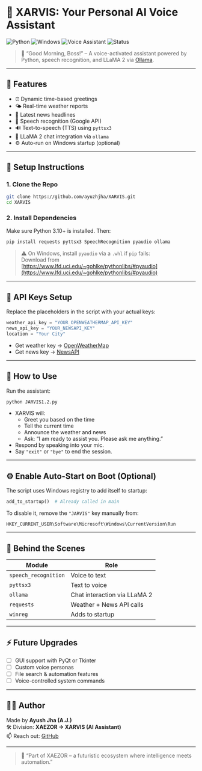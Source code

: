 # 🤖 XARVIS: Your Personal AI Voice Assistant

![Python](https://img.shields.io/badge/Python-3.10%2B-blue?logo=python)
![Windows](https://img.shields.io/badge/Platform-Windows-lightgrey?logo=windows)
![Voice Assistant](https://img.shields.io/badge/AI-XARVIS-success?logo=github)
![Status](https://img.shields.io/badge/Status-Active-brightgreen)

> 💬 “Good Morning, Boss!” – A voice-activated assistant powered by Python, speech recognition, and LLaMA 2 via [Ollama](https://ollama.com).

---

## 🧠 Features

- ⏰ Dynamic time-based greetings
- 🌤 Real-time weather reports
- 📰 Latest news headlines
- 🧏 Speech recognition (Google API)
- 🔊 Text-to-speech (TTS) using `pyttsx3`
- 🧠 LLaMA 2 chat integration via `ollama`
- ⚙️ Auto-run on Windows startup (optional)

---

## 🚀 Setup Instructions

### 1. Clone the Repo

```bash
git clone https://github.com/ayuzhjha/XARVIS.git
cd XARVIS
```

### 2. Install Dependencies

Make sure Python 3.10+ is installed. Then:

```bash
pip install requests pyttsx3 SpeechRecognition pyaudio ollama
```

> ⚠️ On Windows, install `pyaudio` via a `.whl` if `pip` fails:  
> Download from [https://www.lfd.uci.edu/~gohlke/pythonlibs/#pyaudio](https://www.lfd.uci.edu/~gohlke/pythonlibs/#pyaudio)

---

## 🔑 API Keys Setup

Replace the placeholders in the script with your actual keys:

```python
weather_api_key = "YOUR_OPENWEATHERMAP_API_KEY"
news_api_key = "YOUR_NEWSAPI_KEY"
location = "Your City"
```

- Get weather key → [OpenWeatherMap](https://openweathermap.org/api)
- Get news key → [NewsAPI](https://newsapi.org/)

---

## 🧪 How to Use

Run the assistant:

```bash
python JARVIS1.2.py
```

- XARVIS will:
  - Greet you based on the time
  - Tell the current time
  - Announce the weather and news
  - Ask: “I am ready to assist you. Please ask me anything.”
- Respond by speaking into your mic.
- Say `"exit"` or `"bye"` to end the session.

---

## ⚙️ Enable Auto-Start on Boot (Optional)

The script uses Windows registry to add itself to startup:

```python
add_to_startup()  # Already called in main
```

To disable it, remove the `"JARVIS"` key manually from:

```
HKEY_CURRENT_USER\Software\Microsoft\Windows\CurrentVersion\Run
```

---

## 🧠 Behind the Scenes

| Module         | Role                        |
|----------------|-----------------------------|
| `speech_recognition` | Voice to text            |
| `pyttsx3`      | Text to voice                |
| `ollama`       | Chat interaction via LLaMA 2 |
| `requests`     | Weather + News API calls     |
| `winreg`       | Adds to startup              |

---

## ⚡ Future Upgrades

- [ ] GUI support with PyQt or Tkinter
- [ ] Custom voice personas
- [ ] File search & automation features
- [ ] Voice-controlled system commands

---

## 👨‍💻 Author

Made by **Ayush Jha (A.J.)**  
🛠️ Division: **XAEZOR → XARVIS (AI Assistant)**  
📫 Reach out: [GitHub](https://github.com/ayuzhjha)

---

> 🧬 “Part of XAEZOR – a futuristic ecosystem where intelligence meets automation.”
